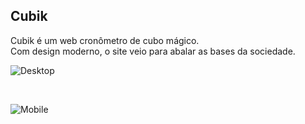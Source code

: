## Cubik

Cubik é um web cronômetro de cubo mágico. <br/>
Com design moderno, o site veio para abalar as bases da sociedade.  

![Desktop](https://imgur.com/a/Y7Nfzlg)

<br/>

![Mobile](https://imgur.com/a/gz0qyPq)
